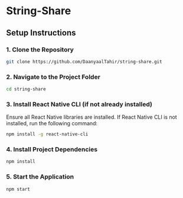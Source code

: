 # String-Share

## Setup Instructions

### 1. Clone the Repository
```bash
git clone https://github.com/DaanyaalTahir/string-share.git
```

### 2. Navigate to the Project Folder
```bash 
cd string-share
```

### 3.  Install React Native CLI (if not already installed)
Ensure all React Native libraries are installed. If React Native CLI is not installed, run the following command:
```bash 
npm install -g react-native-cli
```

### 4.  Install Project Dependencies
```bash 
npm install
```

### 5. Start the Application 
```bash 
npm start
```
